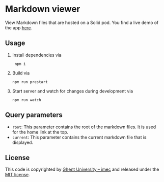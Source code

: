# Markdown viewer

View Markdown files that are hosted on a Solid pod.
You find a live demo of the app [here](https://solid-md-viewer.netlify.app/).

## Usage
1. Install dependencies via
   ```shell
    npm i
   ```
2. Build via
   ```shell
   npm run prestart
   ```
3. Start server and watch for changes during development via
   ```shell
   npm run watch
   ```

## Query parameters

- `root`: This parameter contains the root of the markdown files. It is used for the home link at the top.
- `current`: This parameter contains the current markdown file that is displayed.

## License

This code is copyrighted by [Ghent University – imec](http://idlab.ugent.be/) and released under the [MIT license](http://opensource.org/licenses/MIT).